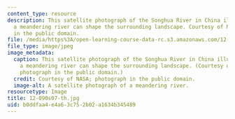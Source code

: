 ```yaml
---
content_type: resource
description: This satellite photograph of the Songhua River in China illustrates how
  a meandering river can shape the surrounding landscape. Courtesy of NASA; photograph
  in the public domain.
file: /media/https%3A/open-learning-course-data-rc.s3.amazonaws.com/12-090-the-environment-of-the-earths-surface-spring-2007/b0ddfaa4e4a63c752b02a1634b345489_12-090s07-th.jpg
file_type: image/jpeg
image_metadata:
  caption: This satellite photograph of the Songhua River in China illustrates how
    a meandering river can shape the surrounding landscape. (Courtesy of [NASA](http://en.wikipedia.org/wiki/File:SonghuaRiver_ASTER_20020401.jpg);
    photograph in the public domain.)
  credit: Courtesy of NASA; photograph in the public domain.
  image-alt: A satellite photograph of a meandering river.
resourcetype: Image
title: 12-090s07-th.jpg
uid: b0ddfaa4-e4a6-3c75-2b02-a1634b345489
---
```


